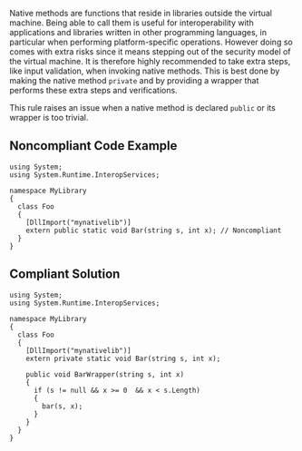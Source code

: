 
Native methods are functions that reside in libraries outside the virtual machine. Being able to call them is useful for interoperability with applications and libraries written in other programming languages, in particular when performing platform-specific operations. However doing so comes with extra risks since it means stepping out of the security model of the virtual machine. It is therefore highly recommended to take extra steps, like input validation, when invoking native methods. This is best done by making the native method `private` and by providing a wrapper that performs these extra steps and verifications.

This rule raises an issue when a native method is declared `public` or its wrapper is too trivial.

## Noncompliant Code Example


    using System;
    using System.Runtime.InteropServices;
    
    namespace MyLibrary
    {
      class Foo
      {
        [DllImport("mynativelib")]
        extern public static void Bar(string s, int x); // Noncompliant
      }
    }


## Compliant Solution


    using System;
    using System.Runtime.InteropServices;
    
    namespace MyLibrary
    {
      class Foo
      {
        [DllImport("mynativelib")]
        extern private static void Bar(string s, int x);
    
        public void BarWrapper(string s, int x)
        {
          if (s != null && x >= 0  && x < s.Length)
          {
            bar(s, x);
          }
        }
      }
    }

